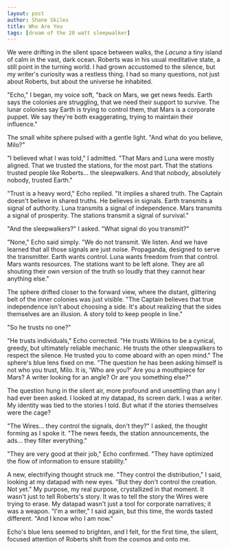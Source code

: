 ```yaml
---
layout: post
author: Shane Skiles
title: Who Are You
tags: [dream of the 20 watt sleepwalker]
---
```

We were drifting in the silent space between walks, the *Lacuna* a tiny island of calm in the vast, dark ocean. Roberts was in his usual meditative state, a still point in the turning world. I had grown accustomed to the silence, but my writer's curiosity was a restless thing. I had so many questions, not just about Roberts, but about the universe he inhabited.

"Echo," I began, my voice soft, "back on Mars, we get news feeds. Earth says the colonies are struggling, that we need their support to survive. The lunar colonies say Earth is trying to control them, that Mars is a corporate puppet. We say they're both exaggerating, trying to maintain their influence."

The small white sphere pulsed with a gentle light. "And what do you believe, Milo?"

"I believed what I was told," I admitted. "That Mars and Luna were mostly aligned. That we trusted the stations, for the most part. That the stations trusted people like Roberts... the sleepwalkers. And that nobody, absolutely nobody, trusted Earth."

"Trust is a heavy word," Echo replied. "It implies a shared truth. The Captain doesn't believe in shared truths. He believes in signals. Earth transmits a signal of authority. Luna transmits a signal of independence. Mars transmits a signal of prosperity. The stations transmit a signal of survival."

"And the sleepwalkers?" I asked. "What signal do you transmit?"

"None," Echo said simply. "We do not transmit. We listen. And we have learned that all those signals are just noise. Propaganda, designed to serve the transmitter. Earth wants control. Luna wants freedom from that control. Mars wants resources. The stations want to be left alone. They are all shouting their own version of the truth so loudly that they cannot hear anything else."

The sphere drifted closer to the forward view, where the distant, glittering belt of the inner colonies was just visible. "The Captain believes that true independence isn't about choosing a side. It's about realizing that the sides themselves are an illusion. A story told to keep people in line."

"So he trusts no one?"

"He trusts individuals," Echo corrected. "He trusts Wilkins to be a cynical, greedy, but ultimately reliable mechanic. He trusts the other sleepwalkers to respect the silence. He trusted you to come aboard with an open mind." The sphere's blue lens fixed on me. "The question he has been asking himself is not who you trust, Milo. It is, 'Who are you?' Are you a mouthpiece for Mars? A writer looking for an angle? Or are you something else?"

The question hung in the silent air, more profound and unsettling than any I had ever been asked. I looked at my datapad, its screen dark. I was a writer. My identity was tied to the stories I told. But what if the stories themselves were the cage?

"The Wires... they control the signals, don't they?" I asked, the thought forming as I spoke it. "The news feeds, the station announcements, the ads... they filter everything."

"They are very good at their job," Echo confirmed. "They have optimized the flow of information to ensure stability."

A new, electrifying thought struck me. "They control the distribution," I said, looking at my datapad with new eyes. "But they don't control the creation. Not yet." My purpose, my real purpose, crystallized in that moment. It wasn't just to tell Roberts's story. It was to tell the story the Wires were trying to erase. My datapad wasn't just a tool for corporate narratives; it was a weapon. "I'm a writer," I said again, but this time, the words tasted different. "And I know who I am now."

Echo's blue lens seemed to brighten, and I felt, for the first time, the silent, focused attention of Roberts shift from the cosmos and onto me.
